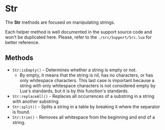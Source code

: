 # Str

The **Str** methods are focused on manipulating strings.

Each helper method is well documented in the support source code and won't
be duplicated here. Please, refer to the `./src/Support/Src.lua` for better
reference.

## Methods

* `Str:isEmpty()` - Determines whether a string is empty or not.
    * By empty, it means that the string is nil, has no characters, or has 
    only whitespace characters. This last case is important because a 
    string with only whitespace characters is not considered empty by Lua's 
    standards, but it is by this function's standards.
* `Str:replaceAll()` - Replaces all occurrences of a substring in a string 
with another substring.
* `Str:split()` - Splits a string in a table by breaking it where the separator is found.
* `Str:trim()` - Removes all whitespace from the beginning and end of a 
string.
